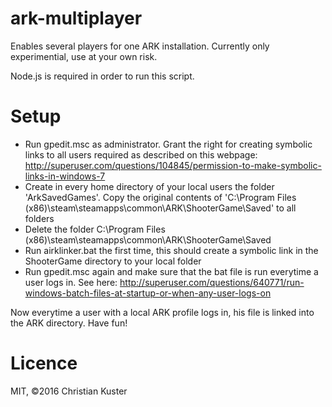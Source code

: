 # ark-multiplayer
Enables several players for one ARK installation. Currently only experimential, use at your own risk.

Node.js is required in order to run this script.

# Setup

* Run gpedit.msc as administrator. Grant the right for creating symbolic links to all users required as described on this webpage: http://superuser.com/questions/104845/permission-to-make-symbolic-links-in-windows-7
* Create in every home directory of your local users the folder 'ArkSavedGames'. Copy the original contents of 'C:\Program Files (x86)\steam\steamapps\common\ARK\ShooterGame\Saved' to all folders
* Delete the folder C:\Program Files (x86)\steam\steamapps\common\ARK\ShooterGame\Saved
* Run airklinker.bat the first time, this should create a symbolic link in the ShooterGame directory to your local folder
* Run gpedit.msc again and make sure that the bat file is run everytime a user logs in. See here: http://superuser.com/questions/640771/run-windows-batch-files-at-startup-or-when-any-user-logs-on

Now everytime a user with a local ARK profile logs in, his file is linked into the ARK directory. Have fun!

# Licence
MIT, ©2016 Christian Kuster
